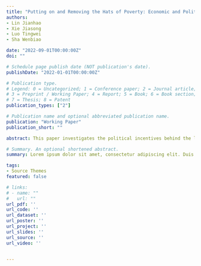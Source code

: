 ```yaml
---
title: "Putting on and Removing the Hats of Poverty: Economic and Political Logic behind Data Manipulation in China"
authors:
- Lin Jianhao
- Xie Jiasong
- Luo Tingwei
- Sha Wenbiao

date: "2022-09-01T00:00:00Z"
doi: ""

# Schedule page publish date (NOT publication's date).
publishDate: "2022-01-01T00:00:00Z"

# Publication type.
# Legend: 0 = Uncategorized; 1 = Conference paper; 2 = Journal article;
# 3 = Preprint / Working Paper; 4 = Report; 5 = Book; 6 = Book section;
# 7 = Thesis; 8 = Patent
publication_types: ["2"]

# Publication name and optional abbreviated publication name.
publication: "Working Paper"
publication_short: ""

abstract: This paper investigates the political incentives behind the local officials’ behavior of data manipulation using ongoing place-based policies in China. Specifically,we employ satellite nightlight data and GDP statistics to generate a proxy for data manipulation at the county level, and examine how China’s poverty alleviation program and cancellation of the national poor county program affects the local data manipulation under a difference-in-differences framework. The results show that local governments tend to take action of underreporting GDP data to qualify for the programs when putting on the “hat of poverty” in 2011, and take action of overreporting GDP data to complete the political tasks when removing the “hat of poverty” after 2018. The further evidence implies that China’s additional special institutional arrangements, such as statistical inspection and supervision of poverty alleviation,have abated the data manipulation of local governments to some extent, which fully reflects the spiral progress of the institution of Chinese style. We use the dynamic place-based policy shocks to identify the effect of political incentives on local governments’ behavior and provide new evidence to a better understanding of local governments’ behaviors and Chinese special Institutional arrangements.

# Summary. An optional shortened abstract.
summary: Lorem ipsum dolor sit amet, consectetur adipiscing elit. Duis posuere tellus ac convallis placerat. Proin tincidunt magna sed ex sollicitudin condimentum.

tags:
- Source Themes
featured: false

# links:
# - name: ""
#   url: ""
url_pdf: ''
url_code: ''
url_dataset: ''
url_poster: ''
url_project: ''
url_slides: ''
url_source: ''
url_video: ''


---
```


